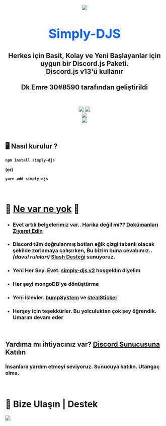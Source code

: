 <p align="center"><img align="center" style="margin-bottom:-6px" src="https://i.imgur.com/HxeQNT7_d.webp?maxwidth=128&fidelity=grand"></p>


<h2 style="font-size:2.5rem; color:#075FFF" align="center">Simply-DJS</h2>

<h2 align="center"> Herkes için Basit, Kolay ve Yeni Başlayanlar için uygun bir Discord.js Paketi. <br>Discord.js v13'ü kullanır<br><br>Dk Emre 30#8590 tarafından geliştirildi</h2>

<br>
<p align="center">
   <a href="https://www.npmjs.com/package/simply-djs"><img src="https://img.shields.io/npm/v/simply-djs.svg?style=flat-square" /></a>
 <a href="https://www.npmjs.com/package/simply-djs"><img src="https://img.shields.io/npm/dt/simply-djs?style=flat-square" /></a><br>
   <a href="https://www.npmjs.com/package/simply-djs"><img src="https://nodei.co/npm/simply-djs.png?downloadRank=true&downloads=true&downloadRank=true&stars=true" /></a><br>
   <a href="https://discord.gg/AnUXS6z5tY"><img src="https://invidget.switchblade.xyz/AnUXS6z5tY" /></a>
</p>

<br>

## 🖥️ <b>Nasıl kurulur ?
```
npm install simply-djs
```
   
(or)
```
yarn add simply-djs
```
<br>
 
# 🎉 [Ne var ne yok](https://simplyd.js.org/docs/whatsnew) 🎉
- ### Evet artık belgelerimiz var.. Harika değil mi?? [Dokümanları Ziyaret Edin](https://simplyd.js.org)
- ### Discord tüm doğrulanmış botları eğik çizgi tabanlı olacak şekilde zorlamaya çalışırken, Bu bizim buna cevabımız.. *(davul ruloları)* [Slash Desteği](https://simplyd.js.org/docs/slash) sunuyoruz.
- ### Yeni Her Şey. Evet. [simply-djs v2](https://simplyd.js.org) hoşgeldin diyelim
- ### Her şeyi mongoDB'ye dönüştürme
- ### Yeni İşlevler. [bumpSystem](https://simplyd.js.org/docs/Systems/bumpSystem) ve [stealSticker](https://simplyd.js.org/docs/General/stealSticker)
- ### Herşey için teşekkürler. Bu yolculuktan çok şey öğrendik. Umarım devam eder
<br>
   
## **Yardıma mı ihtiyacınız var? [Discord Sunucusuna](https://discord.gg/AnUXS6z5tY) Katılın**
### İnsanlara yardım etmeyi seviyoruz. Sunucuya katılın. Utangaç olma.
<br>
   
 <h1>👥 Bize Ulaşın | Destek</h1>
 <p>
<a href="https://discord.gg/AnUXS6z5tYn"><img src="https://invidget.switchblade.xyz/AnUXS6z5tY" /></a>
</p>
